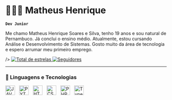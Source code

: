 # 🧑🏻‍💻 Matheus Henrique

**`Dev Junior`**

Me chamo Matheus Henrique Soares e Silva, tenho 19 anos e sou natural de Pernambuco. Já conclui o ensino médio. Atualmente, estou cursando Análise e Desenvolvimento de Sistemas. Gosto muito da área de tecnologia e espero arrumar meu primeiro emprego.

   />
    </a> 
    <a href="https://github.com/MatheusHenriquess09?tab=repositories&sort=stargazers">
        <img 
            alt="Total de estrelas" 
            title="Total de estrelas GitHub" 
            src="https://custom-icon-badges.demolab.com/github/stars/MatheusHenriquess09?color=55960c&style=for-the-badge&labelColor=488207&logo=star&label=estrelas"
        />
    </a>
    <a href="https://github.com/MatheusHenriquess09?tab=followers">
        <img 
            alt="Seguidores" 
            title="Me siga no GitHub" 
            src="https://custom-icon-badges.demolab.com/github/followers/MatheusHenriquess09?color=236ad3&labelColor=1155ba&style=for-the-badge&logo=github&label=Seguidores&logoColor=white"
        />
    </a>
</p>

---

### 🤖 Linguagens e Tecnologias


<img align="left" 
     alt="JAVA"
     title="JAVA" 
     width="30px" 
     style="padding-right: 10px;"
     src="https://cdn.jsdelivr.net/gh/devicons/devicon@latest/icons/java/java-original-wordmark.svg" 
/>
 <img align="left" 
     alt="PYTHON"
     title="PYTHON" 
     width="30px" 
     style="padding-right: 10px;"
     src="https://cdn.jsdelivr.net/gh/devicons/devicon@latest/icons/python/python-original-wordmark.svg" 
/>
 <img align="left" 
      alt="HTML"
      title="HTML" 
      width="30px" 
      style="padding-right: 10px;"
      src="https://cdn.jsdelivr.net/gh/devicons/devicon@latest/icons/html5/html5-original-wordmark.svg" 
/>
 <img align="left" 
      alt="CSS"
      title="CSS" 
      width="30px" 
      style="padding-right: 10px;"
      src="https://cdn.jsdelivr.net/gh/devicons/devicon@latest/icons/css3/css3-original-wordmark.svg" 
/>
 <img align="left" 
      alt="PHP"
      title="PHP" 
      width="30px" 
      style="padding-right: 10px;"
      src="https://cdn.jsdelivr.net/gh/devicons/devicon@latest/icons/php/php-original.svg" 
/>
 <img align="left" 
      alt="TypeScript"
      title="TypeScript" 
      width="30px" 
      style="padding-right: 10px;"
      src="https://cdn.jsdelivr.net/gh/devicons/devicon@latest/icons/typescript/typescript-original.svg" 
/>
          
          
          

          
          
          
